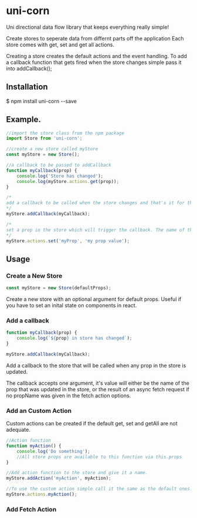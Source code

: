 # uni-corn
Uni directional data flow library that keeps everything really simple!

Create stores to seperate data from differnt parts off the application
Each store comes with get, set and get all actions.

Creating a store creates the default actions and the event handling. To add a callback function that gets fired when the store changes simple pass it into addCallback();

## Installation
$ npm install uni-corn --save

## Example.

```javascript
//import the store class from the npm package
import Store from 'uni-corn';

//create a new store called myStore
const myStore = new Store();

//a callback to be passed to addCallback
function myCallback(prop) {
    console.log('Store has changed');
    console.log(myStore.actions.get(prop));
}

/*
add a callback to be called when the store changes and that's it for the basic setup. uni-corn will now work storing props and tiggering callbacks on store changes.
*/
myStore.addCallback(myCallback);

/*
set a prop in the store which will trigger the callback. The name of the prop that was changed gets passed into the callback as it's first argument
*/
myStore.actions.set('myProp', 'my prop value');
```

## Usage

### Create a New Store

```javascript
const myStore = new Store(defaultProps);
```

Create a new store with an optional argument for default props. Useful if 
you have to set an inital state on components in react.

### Add a callback
```javascript
function myCallback(prop) {
    console.log(`${prop} in store has changed`);
}

myStore.addCallback(myCallback);
```

Add a callback to the store that will be called when any prop in the store is updated. 

The callback accepts one argument, it's value will either be the name of the prop that was updated in the store, or the result of an async fetch request if no propName was given in the fetch action options.

### Add an Custom Action
Custom actions can be created if the default get, set and getAll are not adequate. 
```javascript
//Action function
function myAction() {
    console.log('Do something');
    //All store props are available to this function via this.props
}

//Add action function to the store and give it a name.
myStore.addAction('myAction', myAction);

//To use the custom action simple call it the same as the default ones.
myStore.actions.myAction();
```

### Add Fetch Action
```
 
```


